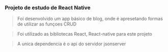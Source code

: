 ### Projeto de estudo de React Native

> Foi desenvolvido um app básico de blog, onde é apresetando formas de utilizar as funçoes CRUD

> Foi utilizado as bibliotecas React, React-native para este projeto

> A unica dependencia é o api do servidor jsonserver
